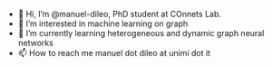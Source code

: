 - 👋 Hi, I’m @manuel-dileo, PhD student at COnnets Lab.
- 👀 I’m interested in machine learning on graph
- 🌱 I’m currently learning heterogeneous and dynamic graph neural networks
- 📫 How to reach me manuel dot dileo at unimi dot it

<!---
manuel-dileo/manuel-dileo is a ✨ special ✨ repository because its `README.md` (this file) appears on your GitHub profile.
You can click the Preview link to take a look at your changes.
--->
